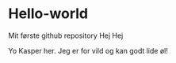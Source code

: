 # Hello-world
Mit første github repository
Hej Hej

Yo Kasper her. Jeg er for vild og kan godt lide øl! 